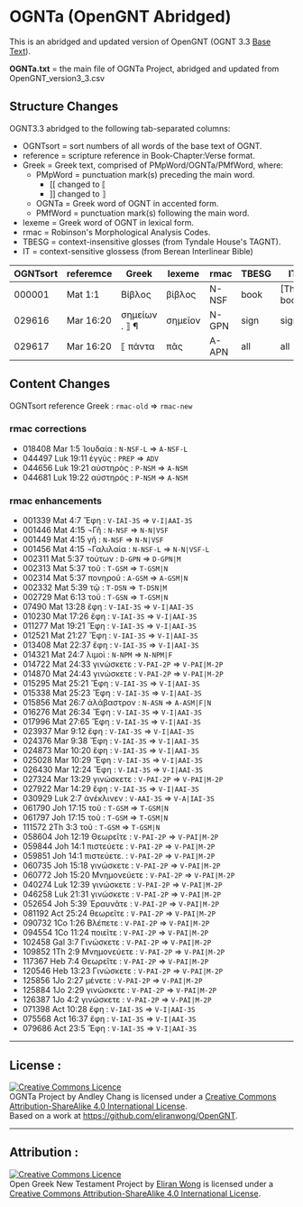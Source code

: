 # OGNTa (OpenGNT Abridged)

This is an abridged and updated version of OpenGNT (OGNT 3.3 [Base Text](https://github.com/eliranwong/OpenGNT/blob/master/OpenGNT_BASE_TEXT.zip)).

**OGNTa.txt** = the main file of OGNTa Project, abridged and updated from OpenGNT_version3_3.csv

## Structure Changes

OGNT3.3 abridged to the following tab-separated columns:
-  OGNTsort = sort numbers of all words of the base text of OGNT.
-  reference = scripture reference in Book-Chapter:Verse format.
-  Greek = Greek text, comprised of PMpWord/OGNTa/PMfWord, where:
   - PMpWord = punctuation mark(s) preceding the main word.
     - [[ changed to ⟦
     - ]] changed to ⟧
   - OGNTa = Greek word of OGNT in accented form.
   - PMfWord = punctuation mark(s) following the main word.
-  lexeme = Greek word of OGNT in lexical form.
-  rmac = Robinson's Morphological Analysis Codes.
-  TBESG = context-insensitive glosses (from Tyndale House's TAGNT).
-  IT = context-sensitive glossess (from Berean Interlinear Bible)


| OGNTsort | referemce | Greek | lexeme | rmac  | TBESG  | IT |
|----------|-----------|-------|--------|-------|--------|----|
| 000001   | Mat 1:1   | Βίβλος  | βίβλος | N-NSF | book | [The] book |
| 029616   | Mar 16:20 | σημείων . ⟧ ¶	| σημεῖον | N-GPN | sign | signs.|
| 029617   | Mar 16:20 | ⟦ πάντα | πᾶς	| A-APN	| all | all |

## Content Changes
OGNTsort	reference	Greek :	`rmac-old`	⇒	`rmac-new`

### rmac corrections
- 018408	Mar 1:5	Ἰουδαία :	`N-NSF-L`	⇒	`A-NSF-L`
- 044497	Luk 19:11	ἐγγὺς :	`PREP`	⇒	`ADV`
- 044656	Luk 19:21	αὐστηρὸς :	`P-NSM`	⇒	`A-NSM`
- 044681	Luk 19:22	αὐστηρός :	`P-NSM`	⇒	`A-NSM`

### rmac enhancements
- 001339	Mat 4:7	Ἔφη :	`V-IAI-3S`	⇒	`V-I|AAI-3S`
- 001446	Mat 4:15	¬Γῆ :	`N-NSF`	⇒	`N-N|VSF`
- 001449	Mat 4:15	γῆ :	`N-NSF`	⇒	`N-N|VSF`
- 001456	Mat 4:15	¬Γαλιλαία :	`N-NSF-L`	⇒	`N-N|VSF-L`
- 002311	Mat 5:37	τούτων :	`D-GPN`	⇒	`D-GPN|M`
- 002313	Mat 5:37	τοῦ :	`T-GSM`	⇒	`T-GSM|N`
- 002314	Mat 5:37	πονηροῦ :	`A-GSM`	⇒	`A-GSM|N`
- 002332	Mat 5:39	τῷ :	`T-DSN`	⇒	`T-DSN|M`
- 002729	Mat 6:13	τοῦ :	`T-GSN`	⇒	`T-GSM|N`
- 07490	Mat 13:28	ἔφη :	`V-IAI-3S`	⇒	`V-I|AAI-3S`
- 010230	Mat 17:26	ἔφη :	`V-IAI-3S`	⇒	`V-I|AAI-3S`
- 011277	Mat 19:21	Ἔφη :	`V-IAI-3S`	⇒	`V-I|AAI-3S`
- 012521	Mat 21:27	Ἔφη :	`V-IAI-3S`	⇒	`V-I|AAI-3S`
- 013408	Mat 22:37	ἔφη :	`V-IAI-3S`	⇒	`V-I|AAI-3S`
- 014321	Mat 24:7	λιμοὶ :	`N-NPM`	⇒	`N-NPM|F`
- 014722	Mat 24:33	γινώσκετε :	`V-PAI-2P`	⇒	`V-PAI|M-2P`
- 014870	Mat 24:43	γινώσκετε :	`V-PAI-2P`	⇒	`V-PAI|M-2P`
- 015295	Mat 25:21	Ἔφη :	`V-IAI-3S`	⇒	`V-I|AAI-3S`
- 015338	Mat 25:23	Ἔφη :	`V-IAI-3S`	⇒	`V-I|AAI-3S`
- 015856	Mat 26:7	ἀλάβαστρον :	`N-ASN`	⇒	`A-ASM|F|N`
- 016276	Mat 26:34	Ἔφη :	`V-IAI-3S`	⇒	`V-I|AAI-3S`
- 017996	Mat 27:65	Ἔφη :	`V-IAI-3S`	⇒	`V-I|AAI-3S`
- 023937	Mar 9:12	ἔφη :	`V-IAI-3S`	⇒	`V-I|AAI-3S`
- 024376	Mar 9:38	Ἔφη :	`V-IAI-3S`	⇒	`V-I|AAI-3S`
- 024873	Mar 10:20	ἔφη :	`V-IAI-3S`	⇒	`V-I|AAI-3S`
- 025028	Mar 10:29	Ἔφη :	`V-IAI-3S`	⇒	`V-I|AAI-3S`
- 026430	Mar 12:24	Ἔφη :	`V-IAI-3S`	⇒	`V-I|AAI-3S`
- 027324	Mar 13:29	γινώσκετε :	`V-PAI-2P`	⇒	`V-PAI|M-2P`
- 027922	Mar 14:29	ἔφη :	`V-IAI-3S`	⇒	`V-I|AAI-3S`
- 030929	Luk 2:7	ἀνέκλινεν :	`V-AAI-3S`	⇒	`V-A|IAI-3S`
- 061790	Joh 17:15	τοῦ :	`T-GSM`	⇒	`T-GSM|N`
- 061797	Joh 17:15	τοῦ :	`T-GSM`	⇒	`T-GSM|N`
- 111572	2Th 3:3	τοῦ :	`T-GSM`	⇒	`T-GSM|N`
- 058604	Joh 12:19	Θεωρεῖτε :	`V-PAI-2P`	⇒	`V-PAI|M-2P`
- 059844	Joh 14:1	πιστεύετε :	`V-PAI-2P`	⇒	`V-PAI|M-2P`
- 059851	Joh 14:1	πιστεύετε. :	`V-PAI-2P`	⇒	`V-PAI|M-2P`
- 060735	Joh 15:18	γινώσκετε :	`V-PAI-2P`	⇒	`V-PAI|M-2P`
- 060772	Joh 15:20	Μνημονεύετε :	`V-PAI-2P`	⇒	`V-PAI|M-2P`
- 040274	Luk 12:39	γινώσκετε :	`V-PAI-2P`	⇒	`V-PAI|M-2P`
- 046258	Luk 21:31	γινώσκετε :	`V-PAI-2P`	⇒	`V-PAI|M-2P`
- 052654	Joh 5:39	Ἐραυνᾶτε :	`V-PAI-2P`	⇒	`V-PAI|M-2P`
- 081192	Act 25:24	θεωρεῖτε :	`V-PAI-2P`	⇒	`V-PAI|M-2P`
- 090732	1Co 1:26	Βλέπετε :	`V-PAI-2P`	⇒	`V-PAI|M-2P`
- 094554	1Co 11:24	ποιεῖτε :	`V-PAI-2P`	⇒	`V-PAI|M-2P`
- 102458	Gal 3:7	Γινώσκετε :	`V-PAI-2P`	⇒	`V-PAI|M-2P`
- 109852	1Th 2:9	Μνημονεύετε :	`V-PAI-2P`	⇒	`V-PAI|M-2P`
- 117367	Heb 7:4	Θεωρεῖτε :	`V-PAI-2P`	⇒	`V-PAI|M-2P`
- 120546	Heb 13:23	Γινώσκετε :	`V-PAI-2P`	⇒	`V-PAI|M-2P`
- 125856	1Jo 2:27	μένετε :	`V-PAI-2P`	⇒	`V-PAI|M-2P`
- 125884	1Jo 2:29	γινώσκετε :	`V-PAI-2P`	⇒	`V-PAI|M-2P`
- 126387	1Jo 4:2	γινώσκετε :	`V-PAI-2P`	⇒	`V-PAI|M-2P`
- 071398	Act 10:28	ἔφη :	`V-IAI-3S`	⇒	`V-I|AAI-3S`
- 075568	Act 16:37	ἔφη :	`V-IAI-3S`	⇒	`V-I|AAI-3S`
- 079686	Act 23:5	Ἔφη :	`V-IAI-3S`	⇒	`V-I|AAI-3S`




---

## License :

<a rel="license" href="http://creativecommons.org/licenses/by-sa/4.0/"><img alt="Creative Commons Licence" style="border-width:0" src="https://i.creativecommons.org/l/by-sa/4.0/88x31.png" /></a><br /><span xmlns:dct="http://purl.org/dc/terms/" property="dct:title">OGNTa Project by Andley Chang is licensed under a <a rel="license" href="http://creativecommons.org/licenses/by-sa/4.0/">Creative Commons Attribution-ShareAlike 4.0 International License</a>.
<br />Based on a work at <a xmlns:dct="http://purl.org/dc/terms/" href="https://github.com/eliranwong/OpenGNT" rel="dct:source">https://github.com/eliranwong/OpenGNT</a>.

---

## Attribution :

<a rel="license" href="http://creativecommons.org/licenses/by-sa/4.0/"><img alt="Creative Commons Licence" style="border-width:0" src="https://i.creativecommons.org/l/by-sa/4.0/88x31.png" /></a><br /><span xmlns:dct="http://purl.org/dc/terms/" property="dct:title">Open Greek New Testament Project</span> by <a xmlns:cc="http://creativecommons.org/ns#" href="https://marvel.bible" property="cc:attributionName" rel="cc:attributionURL">Eliran Wong</a> is licensed under a <a rel="license" href="http://creativecommons.org/licenses/by-sa/4.0/">Creative Commons Attribution-ShareAlike 4.0 International License</a>.



